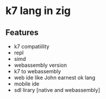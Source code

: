 # k7 lang in zig

## Features
- k7 compatiility
- repl
- simd
- webassembly version
- k7 to webassembly
- web ide like John earnest ok lang
- mobile ide
- sdl lirary [native and webassembly]